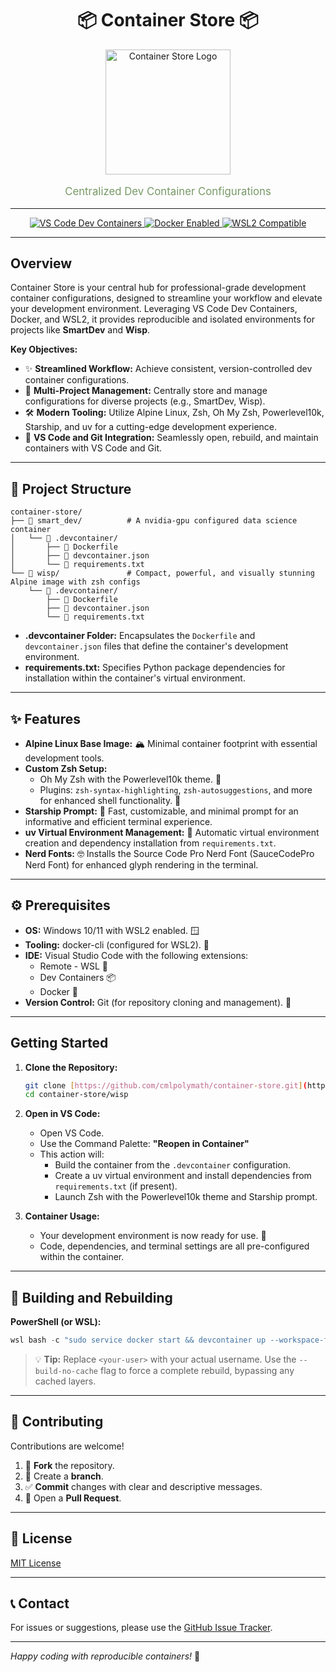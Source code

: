 # <center>📦 Container Store 📦</center>

<div align="center">
  <img src="https://www.shiplilly.com/wp-content/uploads/2016/01/ocean-shipping-containers.jpg" alt="Container Store Logo" width="200"/>
  <p style="font-size: 1.2em; color: #796">Centralized Dev Container Configurations</p>
</div>

---

<div align="center">
  <a href="https://code.visualstudio.com/docs/remote/containers" target="_blank" rel="noopener noreferrer">
    <img src="https://img.shields.io/badge/VS_Code-Dev_Containers-blue?style=for-the-badge&logo=visual-studio-code" alt="VS Code Dev Containers"/>
  </a>
  <a href="https://www.docker.com/" target="_blank" rel="noopener noreferrer">
    <img src="https://img.shields.io/badge/Docker-Enabled-blue?style=for-the-badge&logo=docker" alt="Docker Enabled"/>
  </a>
  <a href="https://learn.microsoft.com/en-us/windows/wsl/" target="_blank" rel="noopener noreferrer">
    <img src="https://img.shields.io/badge/WSL2-Compatible-blue?style=for-the-badge&logo=windows" alt="WSL2 Compatible"/>
  </a>
</div>

---

## Overview

Container Store is your central hub for professional-grade development container configurations, designed to streamline your workflow and elevate your development environment. Leveraging VS Code Dev Containers, Docker, and WSL2, it provides reproducible and isolated environments for projects like **SmartDev** and **Wisp**.

**Key Objectives:**

* ✨ **Streamlined Workflow:** Achieve consistent, version-controlled dev container configurations.
* 📂 **Multi-Project Management:** Centrally store and manage configurations for diverse projects (e.g., SmartDev, Wisp).
* 🛠️ **Modern Tooling:** Utilize Alpine Linux, Zsh, Oh My Zsh, Powerlevel10k, Starship, and uv for a cutting-edge development experience.
* 🤝 **VS Code and Git Integration:** Seamlessly open, rebuild, and maintain containers with VS Code and Git.

---

## 📂 Project Structure

```
container-store/
├── 📂 smart_dev/          # A nvidia-gpu configured data science container
│   └── 📂 .devcontainer/
│       ├── 📄 Dockerfile
│       ├── 📄 devcontainer.json
│       └── 📄 requirements.txt
└── 📂 wisp/               # Compact, powerful, and visually stunning Alpine image with zsh configs
    └── 📂 .devcontainer/
        ├── 📄 Dockerfile
        ├── 📄 devcontainer.json
        └── 📄 requirements.txt
```

* **.devcontainer Folder:** Encapsulates the `Dockerfile` and `devcontainer.json` files that define the container's development environment.
* **requirements.txt:** Specifies Python package dependencies for installation within the container's virtual environment.

---

## ✨ Features

* **Alpine Linux Base Image:** 🏔️ Minimal container footprint with essential development tools.
* **Custom Zsh Setup:**
    * Oh My Zsh with the Powerlevel10k theme. 🎨
    * Plugins: `zsh-syntax-highlighting`, `zsh-autosuggestions`, and more for enhanced shell functionality. 🚀
* **Starship Prompt:** 🌟 Fast, customizable, and minimal prompt for an informative and efficient terminal experience.
* **uv Virtual Environment Management:** 🐍 Automatic virtual environment creation and dependency installation from `requirements.txt`.
* **Nerd Fonts:** 🤓 Installs the Source Code Pro Nerd Font (SauceCodePro Nerd Font) for enhanced glyph rendering in the terminal.

---

## ⚙️ Prerequisites

* **OS:** Windows 10/11 with WSL2 enabled. 🪟
* **Tooling:** docker-cli (configured for WSL2). 🐳
* **IDE:** Visual Studio Code with the following extensions:
    * Remote - WSL 🔌
    * Dev Containers 📦
    * Docker 🐋
* **Version Control:** Git (for repository cloning and management). 🌳

---

## Getting Started

1.  **Clone the Repository:**

    ```bash
    git clone [https://github.com/cmlpolymath/container-store.git](https://github.com/cmlpolymath/container-store.git)
    cd container-store/wisp
    ```

2.  **Open in VS Code:**

    * Open VS Code.
    * Use the Command Palette: **"Reopen in Container"**
    * This action will:
        * Build the container from the `.devcontainer` configuration.
        * Create a uv virtual environment and install dependencies from `requirements.txt` (if present).
        * Launch Zsh with the Powerlevel10k theme and Starship prompt.

3.  **Container Usage:**

    * Your development environment is now ready for use. 🚀
    * Code, dependencies, and terminal settings are all pre-configured within the container.

---

## 🔨 Building and Rebuilding

**PowerShell (or WSL):**

```powershell
wsl bash -c "sudo service docker start && devcontainer up --workspace-folder /home/<your-user>/container_store/wisp && code --remote dev-container+$(wslpath -w /home/<your-user>/container_store/wisp)"
```

>   💡 **Tip:** Replace `<your-user>` with your actual username. Use the `--build-no-cache` flag to force a complete rebuild, bypassing any cached layers.

---

## 🤝 Contributing

Contributions are welcome!

1.  🍴 **Fork** the repository.
2.  🌿 Create a **branch**.
3.  ✅ **Commit** changes with clear and descriptive messages.
4.  🚀 Open a **Pull Request**.

---

## 📜 License

[MIT License](LICENSE)

---

## 📞 Contact

For issues or suggestions, please use the [GitHub Issue Tracker](https://github.com/cmlpolymath/container-store/issues).

---

*Happy coding with reproducible containers!* 🚀

